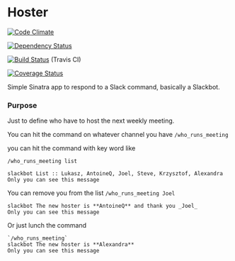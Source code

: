 # Hoster

[![Code Climate](https://codeclimate.com/github/joel/hoster.png)](https://codeclimate.com/github/joel/hoster)

[![Dependency Status](https://gemnasium.com/joel/hoster.png)](https://gemnasium.com/joel/hoster)

[![Build Status](https://travis-ci.org/joel/hoster.png?branch=master)](https://travis-ci.org/joel/hoster) (Travis CI)

[![Coverage Status](https://coveralls.io/repos/joel/hoster/badge.svg?branch=master)](https://coveralls.io/r/joel/hoster?branch=master)

Simple Sinatra app to respond to a Slack command, basically a Slackbot.

### Purpose

Just to define who have to host the next weekly meeting.

You can hit the command on whatever channel you have `/who_runs_meeting`

you can hit the command with key word like

`/who_runs_meeting list`
```
slackbot List :: Lukasz, AntoineQ, Joel, Steve, Krzysztof, Alexandra
Only you can see this message
```

You can remove you from the list
`/who_runs_meeting Joel`
```
slackbot The new hoster is **AntoineQ** and thank you ​_Joel_​
Only you can see this message
```

Or just lunch the command
```
`/who_runs_meeting`
slackbot The new hoster is **Alexandra**
Only you can see this message
```
